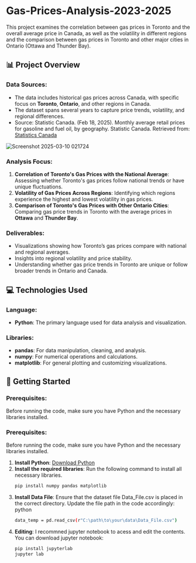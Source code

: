# Gas-Prices-Analysis-2023-2025
This project examines the correlation between gas prices in Toronto and the overall average price in Canada, as well as the volatility in different regions and the comparison between gas prices in Toronto and other major cities in Ontario (Ottawa and Thunder Bay).

## 📊 Project Overview

### Data Sources:
- The data includes historical gas prices across Canada, with specific focus on **Toronto**, **Ontario**, and other regions in Canada.
- The dataset spans several years to capture price trends, volatility, and regional differences.
- Source: Statistic Canada. (Feb 18, 2025). Monthly average retail prices for gasoline and fuel oil, by geography. Statistic Canada. Retrieved from: [Statistics Canada](https://www.statcan.gc.ca)

![Screenshot 2025-03-10 021724](https://github.com/user-attachments/assets/b720954a-0150-4f7d-a30e-65a0adccc3fb)

### Analysis Focus:
1. **Correlation of Toronto's Gas Prices with the National Average**: Assessing whether Toronto's gas prices follow national trends or have unique fluctuations.
2. **Volatility of Gas Prices Across Regions**: Identifying which regions experience the highest and lowest volatility in gas prices.
3. **Comparison of Toronto's Gas Prices with Other Ontario Cities**: Comparing gas price trends in Toronto with the average prices in **Ottawa** and **Thunder Bay**.

### Deliverables:
- Visualizations showing how Toronto’s gas prices compare with national and regional averages.
- Insights into regional volatility and price stability.
- Understanding whether gas price trends in Toronto are unique or follow broader trends in Ontario and Canada.

## 💻 Technologies Used

### Language:
- **Python**: The primary language used for data analysis and visualization.

### Libraries:
- **pandas**: For data manipulation, cleaning, and analysis.
- **numpy**: For numerical operations and calculations.
- **matplotlib**: For general plotting and customizing visualizations.

## 📂 Getting Started

### Prerequisites:
Before running the code, make sure you have Python and the necessary libraries installed.

### Prerequisites:
Before running the code, make sure you have Python and the necessary libraries installed.

1. **Install Python**: [Download Python](https://www.python.org/downloads/)
2. **Install the required libraries**: Run the following command to install all necessary libraries.
   ```bash
   pip install numpy pandas matplotlib
3. **Install Data File**: Ensure that the dataset file Data_File.csv is placed in the correct directory. Update the file path in the code accordingly:
python
   ```bash
   data_temp = pd.read_csv(r"C:\path\to\your\data\Data_File.csv")
4. **Editing**: I recommned jupyter notebook to acess and edit the contents. You can download jupyter notebook:
   ```bash
   pip install jupyterlab
   jupyter lab
